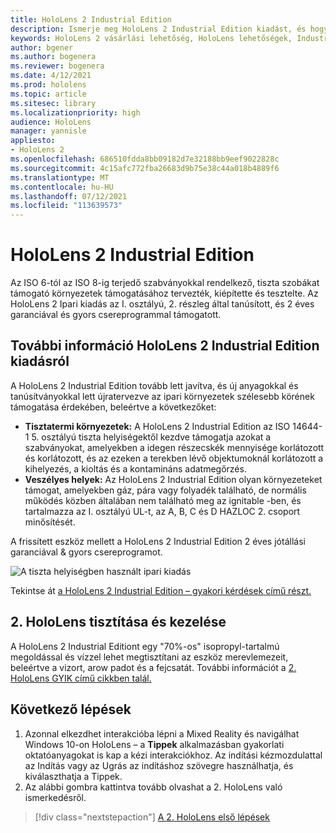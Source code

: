 ```yaml
---
title: HoloLens 2 Industrial Edition
description: Ismerje meg HoloLens 2 Industrial Edition kiadást, és hogy mi a helyzet, miután saját kiadást kap.
keywords: HoloLens 2 vásárlási lehetőség, HoloLens lehetőségek, Industrial Edition
author: bgener
ms.author: bogenera
ms.reviewer: bogenera
ms.date: 4/12/2021
ms.prod: hololens
ms.topic: article
ms.sitesec: library
ms.localizationpriority: high
audience: HoloLens
manager: yannisle
appliesto:
- HoloLens 2
ms.openlocfilehash: 686510fdda8bb09182d7e32188bb9eef9022828c
ms.sourcegitcommit: 4c15afc772fba26683d9b75e38c44a018b4889f6
ms.translationtype: MT
ms.contentlocale: hu-HU
ms.lasthandoff: 07/12/2021
ms.locfileid: "113639573"
---
```

# <a name="hololens-2-industrial-edition"></a>HoloLens 2 Industrial Edition

Az ISO 6-tól az ISO 8-ig terjedő szabványokkal rendelkező, tiszta szobákat támogató környezetek támogatásához tervezték, kiépítette és tesztelte. Az HoloLens 2 Ipari kiadás az I. osztályú, 2. részleg által tanúsított, és 2 éves garanciával és gyors csereprogrammal támogatott.

## <a name="learn-about-hololens-2-industrial-edition"></a>További információ HoloLens 2 Industrial Edition kiadásról

A HoloLens 2 Industrial Edition tovább lett javítva, és új anyagokkal és tanúsítványokkal lett újratervezve az ipari környezetek szélesebb körének támogatása érdekében, beleértve a következőket:

- **Tisztatermi környezetek:** A HoloLens 2 Industrial Edition az ISO 14644-1 5. osztályú tiszta helyiségektől kezdve támogatja azokat a szabványokat, amelyekben a idegen részecskék mennyisége korlátozott és korlátozott, és az ezeken a terekben lévő objektumoknál korlátozott a kihelyezés, a kioltás és a kontamináns adatmegőrzés.
- **Veszélyes helyek:** Az HoloLens 2 Industrial Edition olyan környezeteket támogat, amelyekben gáz, pára vagy folyadék található, de normális működés közben általában nem található meg az ignitable -ben, és tartalmazza az I. osztályú UL-t, az A, B, C és D HAZLOC 2. csoport minősítését.

A frissített eszköz mellett a HoloLens 2 Industrial Edition 2 éves jótállási garanciával & gyors csereprogramot.

![A tiszta helyiségben használt ipari kiadás](./images/ie-small-pic.png)

Tekintse át [a HoloLens 2 Industrial Edition – gyakori kérdések című részt.](hololens2-industrial-edition-faq.md)

## <a name="cleaning-and-handling-hololens-2"></a>2. HoloLens tisztítása és kezelése

A HoloLens 2 Industrial Editiont egy "70%-os" isopropyl-tartalmú megoldással és vízzel lehet megtisztítani az eszköz merevlemezeit, beleértve a vizort, arow padot és a fejcsatát. További információt a [2. HoloLens GYIK című cikkben talál.](/hololens/hololens2-maintenance)

## <a name="next-steps"></a>Következő lépések

1. Azonnal elkezdhet interakcióba lépni a Mixed Reality és navigálhat Windows 10-on HoloLens – a **Tippek** alkalmazásban gyakorlati oktatóanyagokat is kap a kézi interakciókhoz. Az indítási kézmozdulattal az Indítás vagy az Ugrás az indításhoz szövegre használhatja, és kiválaszthatja a Tippek.
1. Az alábbi gombra kattintva tovább olvashat a 2. HoloLens való ismerkedésről.

> [!div class="nextstepaction"]
> [A 2. HoloLens első lépések](hololens2-basic-usage.md)